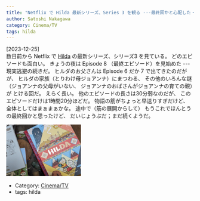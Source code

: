 ```yaml
---
title: "Netflix で Hilda 最新シリーズ、Series 3 を観る ---最終回かと心配した・・・"
author: Satoshi Nakagawa
category: Cinema/TV
tags: hilda
---
```


[2023-12-25]  
 数日前から Netflix で
[Hilda](https://www.netflix.com/jp/title/80115346) の最新シリーズ、シリーズ3 を見ている。
どのエピソードも面白い。
きょうの夜は Episode 8 （最終エピソード）を見始めた ---
現実逃避の続きだ。
ヒルダのお父さんは Episode 6 だか 7 で出てきたのだがが、
ヒルダの家族（とりわけ母ジョアンナ）にまつわる、
その他のいろんな謎（ジョアンナの父母がいない、
ジョアンナのおばさんがジョアンナの育ての親）が
とける回だ。
えらく長い。
他のエピソードの長さは30分弱なのだが、
このエピソードだけは1時間20分ほどだ。
物語の筋がちょっと早送りすぎだけど、
全体としてはまぁまぁかな。
途中で（筋の展開からして）
もうこれでほんとうの最終回かと思ったけど、
だいじょうぶだ；まだ続くようだ。

<a href="/pict/2023-12-25-hilda.jpg">
<img src="/pict/2023-12-25-hilda.jpg" alt="これは本の Hilda です" width="200"/></a>

- Category: [Cinema/TV](/categories.html#Cinema/TV)
- tags: hilda
